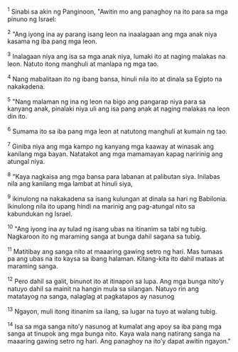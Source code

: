 <sup>1</sup>
Sinabi sa akin ng Panginoon, "Awitin mo ang panaghoy na ito para sa mga pinuno ng Israel: 

<sup>2</sup>
"Ang iyong ina ay parang isang leon na inaalagaan ang mga anak niya kasama ng iba pang mga leon. 

<sup>3</sup>
Inalagaan niya ang isa sa mga anak niya, lumaki ito at naging malakas na leon. Natuto itong manghuli at manlapa ng mga tao. 

<sup>4</sup>
Nang mabalitaan ito ng ibang bansa, hinuli nila ito at dinala sa Egipto na nakakadena. 

<sup>5</sup>
"Nang malaman ng ina ng leon na bigo ang pangarap niya para sa kanyang anak, pinalaki niya uli ang isa pang anak at naging malakas na leon din ito. 

<sup>6</sup>
Sumama ito sa iba pang mga leon at natutong manghuli at kumain ng tao. 

<sup>7</sup>
Giniba niya ang mga kampo ng kanyang mga kaaway at winasak ang kanilang mga bayan. Natatakot ang mga mamamayan kapag naririnig ang atungal niya. 

<sup>8</sup>
"Kaya nagkaisa ang mga bansa para labanan at palibutan siya. Inilabas nila ang kanilang mga lambat at hinuli siya, 

<sup>9</sup>
ikinulong na nakakadena sa isang kulungan at dinala sa hari ng Babilonia. Ikinulong nila ito upang hindi na marinig ang pag-atungal nito sa kabundukan ng Israel. 

<sup>10</sup>
"Ang iyong ina ay tulad ng isang ubas na itinanim sa tabi ng tubig. Nagkaroon ito ng maraming sanga at bunga dahil sagana sa tubig. 

<sup>11</sup>
Matitibay ang sanga nito at maaaring gawing setro ng hari. Mas tumaas pa ang ubas na ito kaysa sa ibang halaman. Kitang-kita ito dahil mataas at maraming sanga. 

<sup>12</sup>
Pero dahil sa galit, binunot ito at itinapon sa lupa. Ang mga bunga nitoʼy natuyo dahil sa mainit na hangin mula sa silangan. Natuyo rin ang matatayog na sanga, nalaglag at pagkatapos ay nasunog 

<sup>13</sup>
Ngayon, muli itong itinanim sa ilang, sa lugar na tuyo at walang tubig. 

<sup>14</sup>
Isa sa mga sanga nitoʼy nasunog at kumalat ang apoy sa iba pang mga sanga at tinupok ang mga bunga nito. Kaya wala nang natirang sanga na maaaring gawing setro ng hari. Ang panaghoy na itoʼy dapat awitin ngayon."